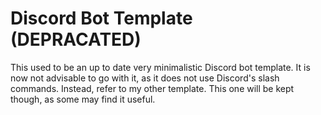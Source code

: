 # Discord Bot Template (DEPRACATED)
This used to be an up to date very minimalistic Discord bot template. It is now not advisable to go with it, as it does not use Discord's slash commands. Instead, refer to my other template. This one will be kept though, as some may find it useful.
